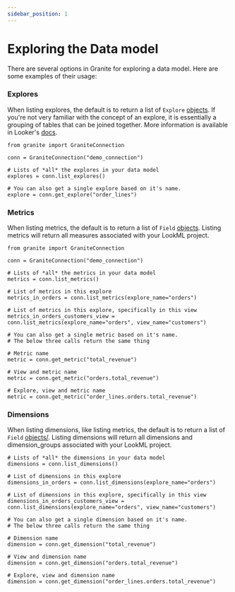 ```yaml
---
sidebar_position: 1
---
```


# Exploring the Data model

There are several options in Granite for exploring a data model. Here are some examples of their usage:


### Explores

When listing explores, the default is to return a list of `Explore` [objects](../5_project/3_explore.md). If you're not very familiar with the concept of an explore, it is essentially a grouping of tables that can be joined together. More information is available in Looker's [docs](https://docs.looker.com/reference/explore-params/explore).

```
from granite import GraniteConnection

conn = GraniteConnection("demo_connection")

# Lists of *all* the explores in your data model
explores = conn.list_explores()

# You can also get a single explore based on it's name.
explore = conn.get_explore("order_lines")
```


### Metrics

When listing metrics, the default is to return a list of `Field` [objects](../5_project/5_field.md). Listing metrics will return all measures associated with your LookML project.

```
from granite import GraniteConnection

conn = GraniteConnection("demo_connection")

# Lists of *all* the metrics in your data model
metrics = conn.list_metrics()

# List of metrics in this explore
metrics_in_orders = conn.list_metrics(explore_name="orders")

# List of metrics in this explore, specifically in this view
metrics_in_orders_customers_view = conn.list_metrics(explore_name="orders", view_name="customers")

# You can also get a single metric based on it's name.
# The below three calls return the same thing

# Metric name
metric = conn.get_metric("total_revenue")

# View and metric name
metric = conn.get_metric("orders.total_revenue")

# Explore, view and metric name
metric = conn.get_metric("order_lines.orders.total_revenue")
```


### Dimensions

When listing dimensions, like listing metrics, the default is to return a list of `Field` [objects/](../5_project/5_field.md). Listing dimensions will return all dimensions and dimension_groups associated with your LookML project.

```
# Lists of *all* the dimensions in your data model
dimensions = conn.list_dimensions()

# List of dimensions in this explore
dimensions_in_orders = conn.list_dimensions(explore_name="orders")

# List of dimensions in this explore, specifically in this view
dimensions_in_orders_customers_view = conn.list_dimensions(explore_name="orders", view_name="customers")

# You can also get a single dimension based on it's name.
# The below three calls return the same thing

# Dimension name
dimension = conn.get_dimension("total_revenue")

# View and dimension name
dimension = conn.get_dimension("orders.total_revenue")

# Explore, view and dimension name
dimension = conn.get_dimension("order_lines.orders.total_revenue")
```